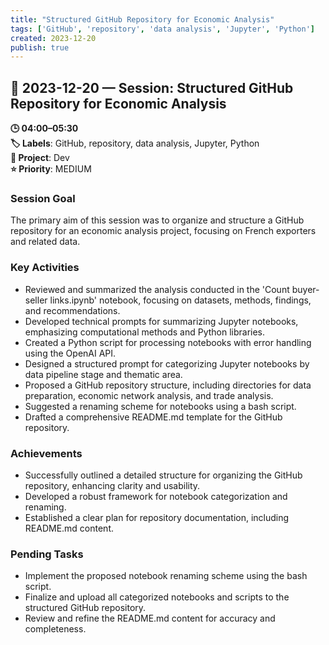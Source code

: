 ```yaml
---
title: "Structured GitHub Repository for Economic Analysis"
tags: ['GitHub', 'repository', 'data analysis', 'Jupyter', 'Python']
created: 2023-12-20
publish: true
---
```


## 📅 2023-12-20 — Session: Structured GitHub Repository for Economic Analysis

**🕒 04:00–05:30**  
**🏷️ Labels**: GitHub, repository, data analysis, Jupyter, Python  
**📂 Project**: Dev  
**⭐ Priority**: MEDIUM  


### Session Goal
The primary aim of this session was to organize and structure a GitHub repository for an economic analysis project, focusing on French exporters and related data.

### Key Activities
- Reviewed and summarized the analysis conducted in the 'Count buyer-seller links.ipynb' notebook, focusing on datasets, methods, findings, and recommendations.
- Developed technical prompts for summarizing Jupyter notebooks, emphasizing computational methods and Python libraries.
- Created a Python script for processing notebooks with error handling using the OpenAI API.
- Designed a structured prompt for categorizing Jupyter notebooks by data pipeline stage and thematic area.
- Proposed a GitHub repository structure, including directories for data preparation, economic network analysis, and trade analysis.
- Suggested a renaming scheme for notebooks using a bash script.
- Drafted a comprehensive README.md template for the GitHub repository.

### Achievements
- Successfully outlined a detailed structure for organizing the GitHub repository, enhancing clarity and usability.
- Developed a robust framework for notebook categorization and renaming.
- Established a clear plan for repository documentation, including README.md content.

### Pending Tasks
- Implement the proposed notebook renaming scheme using the bash script.
- Finalize and upload all categorized notebooks and scripts to the structured GitHub repository.
- Review and refine the README.md content for accuracy and completeness.
